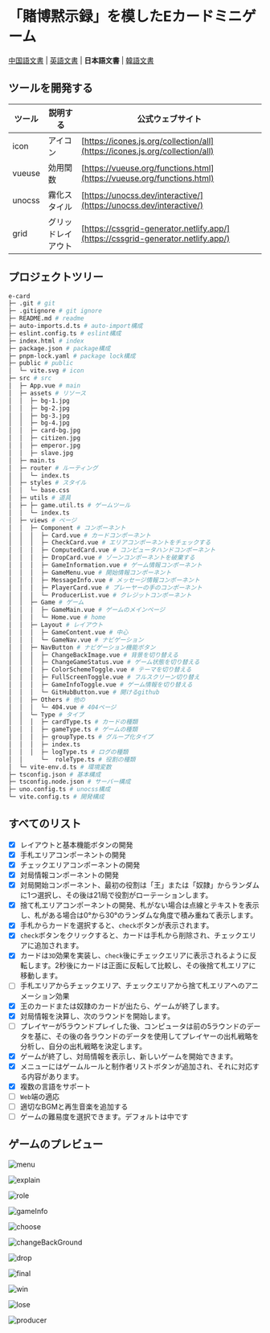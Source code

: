 
# 「賭博黙示録」を模したEカードミニゲーム

[中国語文書](./README_CN.md) |  [英語文書](../README.md) | **日本語文書** | [韓語文書](./README_KR.md)

## ツールを開発する

| ツール | 説明する      | 公式ウェブサイト |
| --- |-----------| --- |
| icon | アイコン      | [https://icones.js.org/collection/all](https://icones.js.org/collection/all) |
| vueuse | 効用関数      | [https://vueuse.org/functions.html](https://vueuse.org/functions.html) |
| unocss | 霧化スタイル    | [https://unocss.dev/interactive/](https://unocss.dev/interactive/) |
| grid | グリッドレイアウト | [https://cssgrid-generator.netlify.app/](https://cssgrid-generator.netlify.app/) |

## プロジェクトツリー

``` bash
e-card
├─ .git # git
├─ .gitignore # git ignore
├─ README.md # readme
├─ auto-imports.d.ts # auto-import構成
├─ eslint.config.ts # eslint構成
├─ index.html # index
├─ package.json # package構成
├─ pnpm-lock.yaml # package lock構成
├─ public # public
│  └─ vite.svg # icon
├─ src # src
│  ├─ App.vue # main
│  ├─ assets # リソース
│  │  ├─ bg-1.jpg
│  │  ├─ bg-2.jpg
│  │  ├─ bg-3.jpg
│  │  ├─ bg-4.jpg
│  │  ├─ card-bg.jpg
│  │  ├─ citizen.jpg
│  │  ├─ emperor.jpg
│  │  ├─ slave.jpg
│  ├─ main.ts
│  ├─ router # ルーティング
│  │  └─ index.ts
│  ├─ styles # スタイル
│  │  └─ base.css
│  ├─ utils # 道具
│  ├─ ├─ game.util.ts # ゲームツール
│  │  └─ index.ts
│  ├─ views # ページ
│  │  ├─ Component # コンポーネント
│  │  │  ├─ Card.vue # カードコンポーネント
│  │  │  ├─ CheckCard.vue # エリアコンポーネントをチェックする
│  │  │  ├─ ComputedCard.vue # コンピュータハンドコンポーネント
│  │  │  ├─ DropCard.vue # ゾーンコンポーネントを破棄する
│  │  │  ├─ GameInformation.vue # ゲーム情報コンポーネント
│  │  │  ├─ GameMenu.vue # 開始情報コンポーネント
│  │  │  ├─ MessageInfo.vue # メッセージ情報コンポーネント
│  │  │  ├─ PlayerCard.vue # プレーヤーの手のコンポーネント
│  │  │  └─ ProducerList.vue # クレジットコンポーネント
│  │  ├─ Game # ゲーム
│  │  │  ├─ GameMain.vue # ゲームのメインページ
│  │  │  └─ Home.vue # home
│  │  ├─ Layout # レイアウト
│  │  │  ├─ GameContent.vue # 中心
│  │  │  └─ GameNav.vue # ナビゲーション
│  │  ├─ NavButton # ナビゲーション機能ボタン
│  │  │  ├─ ChangeBackImage.vue # 背景を切り替える
│  │  │  ├─ ChangeGameStatus.vue # ゲーム状態を切り替える
│  │  │  ├─ ColorSchemeToggle.vue # テーマを切り替える
│  │  │  ├─ FullScreenToggle.vue # フルスクリーン切り替え
│  │  │  ├─ GameInfoToggle.vue # ゲーム情報を切り替える
│  │  │  └─ GitHubButton.vue # 開けるgithub
│  │  ├─ Others # 他の
│  │  │  └─ 404.vue # 404ページ
│  │  └─ Type # タイプ
│  │  │  ├─ cardType.ts # カードの種類
│  │  │  ├─ gameType.ts # ゲームの種類
│  │  │  ├─ groupType.ts # グループ化タイプ
│  │  │  ├─ index.ts
│  │  │  ├─ logType.ts # ログの種類
│  │     └─  roleType.ts # 役割の種類
│  └─ vite-env.d.ts # 環境変数
├─ tsconfig.json # 基本構成
├─ tsconfig.node.json # サーバー構成
├─ uno.config.ts # unocss構成
└─ vite.config.ts # 開発構成
```

## すべてのリスト

- [x] レイアウトと基本機能ボタンの開発
- [x] 手札エリアコンポーネントの開発
- [x] チェックエリアコンポーネントの開発
- [x] 対局情報コンポーネントの開発
- [x] 対局開始コンポーネント、最初の役割は「王」または「奴隷」からランダムに1つ選択し、その後は21局で役割がローテーションします。
- [x] 捨て札エリアコンポーネントの開発、札がない場合は点線とテキストを表示し、札がある場合は0°から30°のランダムな角度で積み重ねて表示します。
- [x] 手札からカードを選択すると、`check`ボタンが表示されます。
- [x] `check`ボタンをクリックすると、カードは手札から削除され、チェックエリアに追加されます。
- [x] カードは`3D`効果を実装し、`check`後にチェックエリアに表示されるように反転します。2秒後にカードは正面に反転して比較し、その後捨て札エリアに移動します。
- [ ] 手札エリアからチェックエリア、チェックエリアから捨て札エリアへのアニメーション効果
- [x] 王のカードまたは奴隷のカードが出たら、ゲームが終了します。
- [x] 対局情報を決算し、次のラウンドを開始します。
- [ ] プレイヤーが5ラウンドプレイした後、コンピュータは前の5ラウンドのデータを基に、その後の各ラウンドのデータを使用してプレイヤーの出札戦略を分析し、自分の出札戦略を決定します。
- [x] ゲームが終了し、対局情報を表示し、新しいゲームを開始できます。
- [x] メニューにはゲームルールと制作者リストボタンが追加され、それに対応する内容があります。
- [x] 複数の言語をサポート
- [ ] `Web`端の適応
- [ ] 適切なBGMと再生音楽を追加する
- [ ] ゲームの難易度を選択できます。デフォルトは中です

## ゲームのプレビュー

![menu](/gameImg/menu.png)

![explain](/gameImg/explain.png)

![role](/gameImg/role.png)

![gameInfo](/gameImg/gameinfo.png)

![choose](/gameImg/choose.png)

![changeBackGround](/gameImg/changeBackground.png)

![drop](/gameImg/drop.png)

![final](/gameImg/final.png)

![win](/gameImg/win.png)

![lose](/gameImg/lose.png)

![producer](/gameImg/producer.png)
